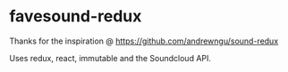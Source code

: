 # favesound-redux

Thanks for the inspiration @ https://github.com/andrewngu/sound-redux

Uses redux, react, immutable and the Soundcloud API.